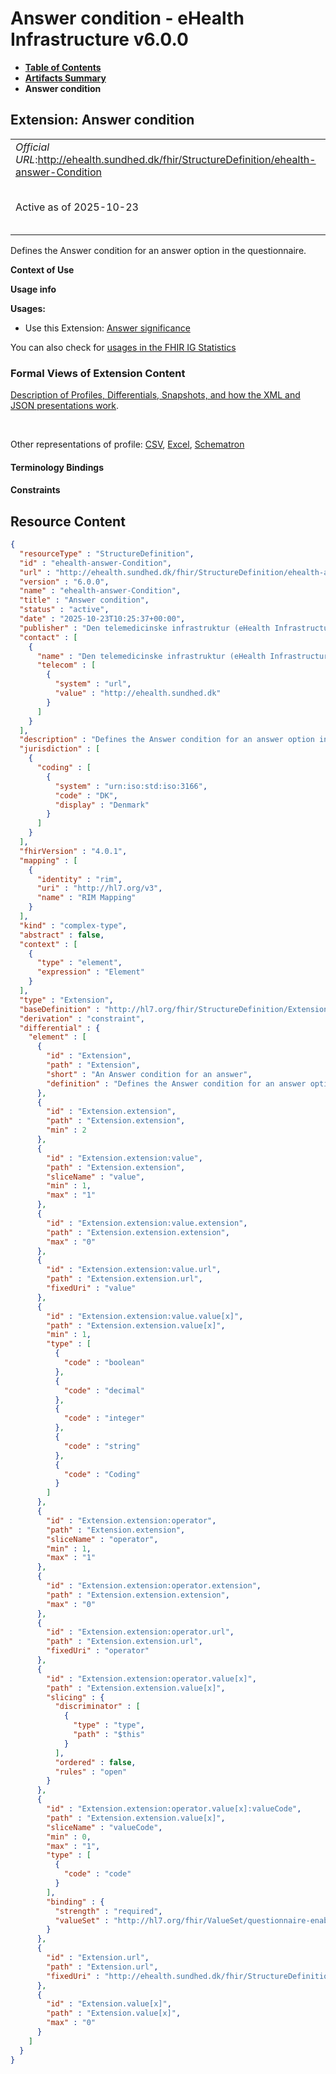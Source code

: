 # Answer condition - eHealth Infrastructure v6.0.0

* [**Table of Contents**](toc.md)
* [**Artifacts Summary**](artifacts.md)
* **Answer condition**

## Extension: Answer condition 

| | |
| :--- | :--- |
| *Official URL*:http://ehealth.sundhed.dk/fhir/StructureDefinition/ehealth-answer-Condition | *Version*:6.0.0 |
| Active as of 2025-10-23 | *Computable Name*:ehealth-answer-Condition |

Defines the Answer condition for an answer option in the questionnaire.

**Context of Use**

**Usage info**

**Usages:**

* Use this Extension: [Answer significance](StructureDefinition-ehealth-questionnaire-answerSignificance.md)

You can also check for [usages in the FHIR IG Statistics](https://packages2.fhir.org/xig/dk.ehealth.sundhed.fhir.ig.core|current/StructureDefinition/ehealth-answer-Condition)

### Formal Views of Extension Content

 [Description of Profiles, Differentials, Snapshots, and how the XML and JSON presentations work](http://build.fhir.org/ig/FHIR/ig-guidance/readingIgs.html#structure-definitions). 

 

Other representations of profile: [CSV](StructureDefinition-ehealth-answer-Condition.csv), [Excel](StructureDefinition-ehealth-answer-Condition.xlsx), [Schematron](StructureDefinition-ehealth-answer-Condition.sch) 

#### Terminology Bindings

#### Constraints



## Resource Content

```json
{
  "resourceType" : "StructureDefinition",
  "id" : "ehealth-answer-Condition",
  "url" : "http://ehealth.sundhed.dk/fhir/StructureDefinition/ehealth-answer-Condition",
  "version" : "6.0.0",
  "name" : "ehealth-answer-Condition",
  "title" : "Answer condition",
  "status" : "active",
  "date" : "2025-10-23T10:25:37+00:00",
  "publisher" : "Den telemedicinske infrastruktur (eHealth Infrastructure)",
  "contact" : [
    {
      "name" : "Den telemedicinske infrastruktur (eHealth Infrastructure)",
      "telecom" : [
        {
          "system" : "url",
          "value" : "http://ehealth.sundhed.dk"
        }
      ]
    }
  ],
  "description" : "Defines the Answer condition for an answer option in the questionnaire.",
  "jurisdiction" : [
    {
      "coding" : [
        {
          "system" : "urn:iso:std:iso:3166",
          "code" : "DK",
          "display" : "Denmark"
        }
      ]
    }
  ],
  "fhirVersion" : "4.0.1",
  "mapping" : [
    {
      "identity" : "rim",
      "uri" : "http://hl7.org/v3",
      "name" : "RIM Mapping"
    }
  ],
  "kind" : "complex-type",
  "abstract" : false,
  "context" : [
    {
      "type" : "element",
      "expression" : "Element"
    }
  ],
  "type" : "Extension",
  "baseDefinition" : "http://hl7.org/fhir/StructureDefinition/Extension",
  "derivation" : "constraint",
  "differential" : {
    "element" : [
      {
        "id" : "Extension",
        "path" : "Extension",
        "short" : "An Answer condition for an answer",
        "definition" : "Defines the Answer condition for an answer option in the questionnaire."
      },
      {
        "id" : "Extension.extension",
        "path" : "Extension.extension",
        "min" : 2
      },
      {
        "id" : "Extension.extension:value",
        "path" : "Extension.extension",
        "sliceName" : "value",
        "min" : 1,
        "max" : "1"
      },
      {
        "id" : "Extension.extension:value.extension",
        "path" : "Extension.extension.extension",
        "max" : "0"
      },
      {
        "id" : "Extension.extension:value.url",
        "path" : "Extension.extension.url",
        "fixedUri" : "value"
      },
      {
        "id" : "Extension.extension:value.value[x]",
        "path" : "Extension.extension.value[x]",
        "min" : 1,
        "type" : [
          {
            "code" : "boolean"
          },
          {
            "code" : "decimal"
          },
          {
            "code" : "integer"
          },
          {
            "code" : "string"
          },
          {
            "code" : "Coding"
          }
        ]
      },
      {
        "id" : "Extension.extension:operator",
        "path" : "Extension.extension",
        "sliceName" : "operator",
        "min" : 1,
        "max" : "1"
      },
      {
        "id" : "Extension.extension:operator.extension",
        "path" : "Extension.extension.extension",
        "max" : "0"
      },
      {
        "id" : "Extension.extension:operator.url",
        "path" : "Extension.extension.url",
        "fixedUri" : "operator"
      },
      {
        "id" : "Extension.extension:operator.value[x]",
        "path" : "Extension.extension.value[x]",
        "slicing" : {
          "discriminator" : [
            {
              "type" : "type",
              "path" : "$this"
            }
          ],
          "ordered" : false,
          "rules" : "open"
        }
      },
      {
        "id" : "Extension.extension:operator.value[x]:valueCode",
        "path" : "Extension.extension.value[x]",
        "sliceName" : "valueCode",
        "min" : 0,
        "max" : "1",
        "type" : [
          {
            "code" : "code"
          }
        ],
        "binding" : {
          "strength" : "required",
          "valueSet" : "http://hl7.org/fhir/ValueSet/questionnaire-enable-operator"
        }
      },
      {
        "id" : "Extension.url",
        "path" : "Extension.url",
        "fixedUri" : "http://ehealth.sundhed.dk/fhir/StructureDefinition/ehealth-answer-Condition"
      },
      {
        "id" : "Extension.value[x]",
        "path" : "Extension.value[x]",
        "max" : "0"
      }
    ]
  }
}

```
